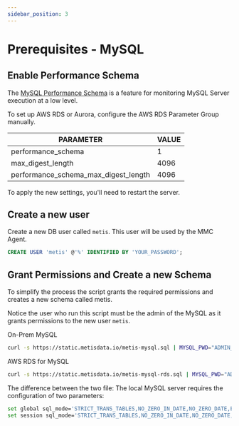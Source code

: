 ```yaml
---
sidebar_position: 3
---
```


# Prerequisites - MySQL
## Enable Performance Schema

The [MySQL Performance Schema](https://dev.mysql.com/doc/refman/8.3/en/performance-schema.html) is a feature for monitoring MySQL Server execution at a low level. 

To set up AWS RDS or Aurora, configure the AWS RDS Parameter Group manually.

| PARAMETER | VALUE |
| --- | --- |
| performance_schema | 1 |
| max_digest_length | 4096 |
| performance_schema_max_digest_length | 4096 |

To apply the new settings, you'll need to restart the server.

## Create a new user

Create a new DB user called `metis`. This user will be used by the MMC Agent. 

```sql
CREATE USER 'metis' @'%' IDENTIFIED BY 'YOUR_PASSWORD';
```

## Grant Permissions and Create a new Schema

To simplify the process the script grants the required permissions and creates a new schema called metis. 

Notice the user who run this script must be the admin of the MySQL as it grants permissions to the new user `metis`.

On-Prem MySQL

```bash
curl -s https://static.metisdata.io/metis-mysql.sql | MYSQL_PWD="ADMIN_PASSWORD" mysql -h "HOST" -u "ADMIN_USER" mysql
```

AWS RDS for MySQL

```bash
curl -s https://static.metisdata.io/metis-mysql-rds.sql | MYSQL_PWD="ADMIN_PASSWORD" mysql -h "HOST" -u "ADMIN_USER" mysql

```

The difference between the two file: The local MySQL server requires the configuration of two parameters:

```bash
set global sql_mode='STRICT_TRANS_TABLES,NO_ZERO_IN_DATE,NO_ZERO_DATE,ERROR_FOR_DIVISION_BY_ZERO,NO_ENGINE_SUBSTITUTION';
set session sql_mode='STRICT_TRANS_TABLES,NO_ZERO_IN_DATE,NO_ZERO_DATE,ERROR_FOR_DIVISION_BY_ZERO,NO_ENGINE_SUBSTITUTION';
```
